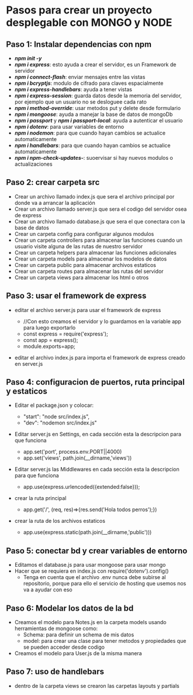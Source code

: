 # Pasos para crear un proyecto desplegable con MONGO y NODE
## Paso 1: Instalar dependencias con npm
+ _**npm init -y**_
+ _**npm i express**_: esto ayuda a crear el servidor, es un Framework de servidor
+ _**npm i connect-flash**_: enviar mensajes entre las vistas
+ _**npm i bcryptjs**_: modulo de cifrado para claves espacialmente
+ _**npm i express-handlebars**_: ayuda a tener vistas
+ _**npm i express-session**_: guarda datos desde la memoria del servidor, por ejemplo que un usuario no se desloguee cada rato
+ _**npm i method-override**_: usar metodos put y delete desde formulario
+ _**npm i mongoose**_: ayuda a manejar la base de datos de mongoDb
+ _**npm i passport**_ y _**npm i passport-local**_: ayuda a autenticar el usuario
+ _**npm i dotenv**_: para usar variables de entorno
+ _**npm i nodemon**_: para que cuando hayan cambios se actualice automaticamente
+ _**npm i handlebars**_: para que cuando hayan cambios se actualice automaticamente
+ _**npm i npm-check-updates-**_: suoervisar si hay nuevos modulos o actualizaciones


## Paso 2: crear carpeta src 
+ Crear un archivo llamado index.js que sera el archivo principal por donde va a arrancar la aplicación
+ Crear un archivo llamado server.js que sera el codigo del servidor osea de express
+ Crear un archivo llamado database.js que sera el que conectara con la base de datos
+ Crear un carpeta config para configurar algunos modulos
+ Crear un carpeta controllers para almacenar las funciones cuando un usuario visite alguna de las rutas de nuestro servidor
+ Crear un carpeta helpers para almacenar las funciones adicionales
+ Crear un carpeta models para almacenar los modelos de datos
+ Crear un carpeta public para almacenar archivos estaticos
+ Crear un carpeta routes para almacenar las rutas del servidor
+ Crear un carpeta views para almacenar los html o otros

## Paso 3: usar el framework de express 
+ editar el archivo server.js para usar el framework de express
    - //Con esto creamos el servidor y lo guardamos en la variable app para luego exportarlo
    - const express = require('express');
    - const app  = express();
    - module.exports=app;

+ editar el archivo index.js para importa el framework de express creado en server.js

## Paso 4: configuracion de puertos, ruta principal y estaticos 
+ Editar el  package.json y colocar:
    - "start": "node src/index.js",
    - "dev": "nodemon src/index.js"

+ Editar server.js en Settings, en cada sección esta la descripcion para que funciona
    - app.set('port', process.env.PORT||4000)
    - app.set('views', path.join(__dirname,'views')) 

+ Editar server.js las Middlewares en cada sección esta la descripcion para que funciona
    - app.use(express.urlencoded({extended:false}));

+ crear la ruta principal 
    - app.get('/', (req, res)=>{res.send('Hola todos perros');})

+ crear la ruta de los archivos estaticos
    - app.use(express.static(path.join(__dirname,'public')))

## Paso 5: conectar bd y crear variables de entorno
+ Editamos el database.js para usar mongoose para usar mongo
+ Hacer que se requiera en index.js con require('dotenv').config()
    - Tenga en cuenta que el archivo .env nunca debe subirse al repositorio, porque para ello el servicio de hosting que usemos nos va a ayudar con eso

## Paso 6: Modelar los datos de la bd
+ Creamos el modelo para Notes.js en la carpeta models usando herramientas de mongoose como:
    - Schema: para definir un schema de mis datos
    - model: para crear una clase para tener metodos y propiedades que se pueden acceder desde codigo
+ Creamos el modelo para User.js de la misma manera

## Paso 7: uso de handlebars
+ dentro de la carpeta views se crearon las carpetas layouts y partials